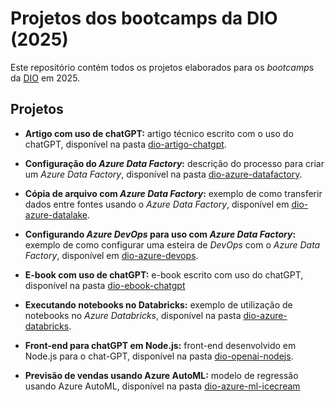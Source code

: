# Projetos dos bootcamps da DIO (2025)

Este repositório contém todos os projetos elaborados para os *bootcamp*s da [DIO](https://dio.me) em 2025.

## Projetos

* **Artigo com uso de chatGPT:** artigo técnico escrito com o uso do chatGPT, disponível na pasta [dio-artigo-chatgpt](dio-artigo-chatgpt/).

* **Configuração do *Azure Data Factory*:** descrição do processo para criar um *Azure Data Factory*, disponível na pasta [dio-azure-datafactory](dio-azure-datafactory/).

* **Cópia de arquivo com *Azure Data Factory*:** exemplo de como transferir dados entre fontes usando o *Azure Data Factory*, disponível em [dio-azure-datalake](dio-azure-datalake/).

* **Configurando *Azure DevOps* para uso com *Azure Data Factory*:** exemplo de como configurar uma esteira de *DevOps* com o *Azure Data Factory*, disponível em [dio-azure-devops](dio-azure-devops/).

* **E-book com uso de chatGPT:** e-book escrito com uso do chatGPT, disponível na pasta [dio-ebook-chatgpt](dio-ebook-chatgpt/)

* **Executando notebooks no Databricks:** exemplo de utilização de notebooks no *Azure Databricks*, disponível na pasta [dio-azure-databricks](dio-azure-databricks/).

* **Front-end para chatGPT em Node.js:** front-end desenvolvido em Node.js para o chat-GPT, disponível na pasta [dio-openai-nodejs](dio-openai-nodejs/).

* **Previsão de vendas usando Azure AutoML:** modelo de regressão usando Azure AutoML, disponível na pasta [dio-azure-ml-icecream](dio-azure-ml-icecream/)
